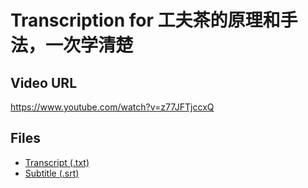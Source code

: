 # Transcription for 工夫茶的原理和手法，一次学清楚
## Video URL
https://www.youtube.com/watch?v=z77JFTjccxQ
 
## Files
- [Transcript (.txt)](./transcript.txt)
- [Subtitle (.srt)](./transcript.srt)
